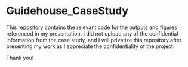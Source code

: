 # Guidehouse_CaseStudy

This repository contains the relevant code for the outputs and figures referenced in my presentation. I did not upload any of the confidential information from the case study, and I will privatize this repository after presenting my work as I appreciate the confidentiality of the project. 

Thank you!
